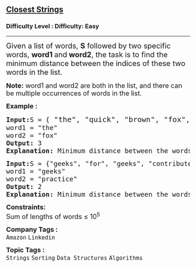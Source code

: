 <h2><a href="https://www.geeksforgeeks.org/problems/closest-strings0611/1?page=2&category=Strings&difficulty=Easy&sortBy=submissions">Closest Strings</a></h2><h3>Difficulty Level : Difficulty: Easy</h3><hr><div class="problems_problem_content__Xm_eO"><p><span style="font-size: 20px;">Given a list of words, <strong>S</strong> followed by two specific words, <strong>word1 </strong>and<strong> word2</strong>, the task is to find the minimum distance between the indices of these two words in the list.</span></p>
<p><strong style="font-size: 18px;">Note:</strong><span style="font-size: 18px;">&nbsp;word1 and word2 are both in the list, and there can be multiple occurrences of words in the list.</span></p>
<p><span style="font-size: 18px;"><strong>Example :</strong></span></p>
<pre><span style="font-size: 18px;"><strong>Input:</strong>S = {</span><span style="font-size: 20px;"> "the", "quick", "brown", "fox", "quick"</span><span style="font-size: 18px;">}
word1 = "the"
word2 = "fox"
<strong>Output:</strong> 3
<strong>Explanation: </strong>Minimum distance between the words "the" and "fox" is 3</span>
</pre>
<pre><span style="font-size: 18px;"><strong>Input:</strong>S = {"geeks", "for", "geeks", "contribute", "practice"}
word1 = "geeks"
word2 = "practice"
<strong>Output:</strong> 2
<strong>Explanation: </strong>Minimum distance between the words "geeks" and "practice" is 2</span>
</pre>
<div><span style="font-size: 18px;"><strong>Constraints:</strong></span><br><span style="font-size: 18px;">Sum of lengths of words ≤ 10<sup>5</sup></span></div></div><p><span style=font-size:18px><strong>Company Tags : </strong><br><code>Amazon</code>&nbsp;<code>Linkedin</code>&nbsp;<br><p><span style=font-size:18px><strong>Topic Tags : </strong><br><code>Strings</code>&nbsp;<code>Sorting</code>&nbsp;<code>Data Structures</code>&nbsp;<code>Algorithms</code>&nbsp;